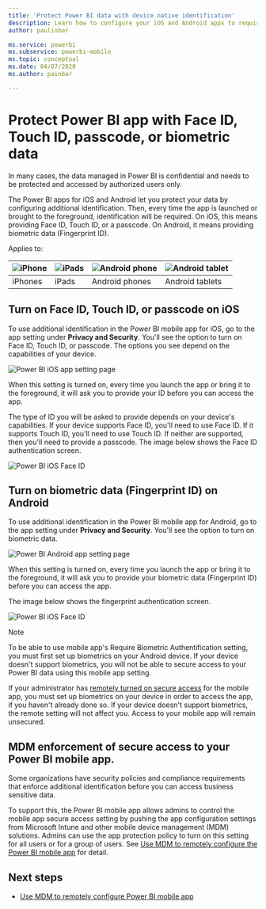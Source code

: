 ```yaml
---
title: 'Protect Power BI data with device native identification'
description: Learn how to configure your iOS and Android apps to require additional identification before you can access your Power BI data
author: paulinbar

ms.service: powerbi
ms.subservice: powerbi-mobile
ms.topic: conceptual
ms.date: 04/07/2020
ms.author: painbar

---
```

# Protect Power BI app with Face ID, Touch ID, passcode, or biometric data 

In many cases, the data managed in Power BI is confidential and needs to be protected and accessed by authorized users only. 

The Power BI apps for iOS and Android let you protect your data by configuring additional identification. Then, every time the app is launched or brought to the foreground, identification will be required. On iOS, this means providing Face ID, Touch ID, or a passcode. On Android, it means providing biometric data (Fingerprint ID).

Applies to:

| ![iPhone](./media/mobile-native-secure-access/ios-logo-40-px.png) | ![iPads](./media/mobile-native-secure-access/ios-logo-40-px.png) | ![Android phone](././media/mobile-native-secure-access/android-logo-40-px.png) | ![Android tablet](././media/mobile-native-secure-access/android-logo-40-px.png) |
|:--- |:--- |:--- |:--- |
|iPhones |iPads |Android phones |Android tablets |

## Turn on Face ID, Touch ID, or passcode on iOS

To use additional identification in the Power BI mobile app for iOS, go to the app setting under **Privacy and Security**. You'll see the option to turn on Face ID, Touch ID, or passcode. The options you see depend on the capabilities of your device.

![Power BI iOS app setting page](./media/mobile-native-secure-access/mobile-ios-native-secured-setting.png)

When this setting is turned on, every time you launch the app or bring it to the foreground, it will ask you to provide your ID before you can access the app.

The type of ID you will be asked to provide depends on your device's capabilities. If your device supports Face ID, you'll need to use Face ID. If it supports Touch ID, you'll need to use Touch ID. If neither are supported, then you'll need to provide a passcode. The image below shows the Face ID authentication screen.

![Power BI iOS Face ID](./media/mobile-native-secure-access/mobile-ios-native-secured-faceid.png)

## Turn on biometric data (Fingerprint ID) on Android

To use additional identification in the Power BI mobile app for Android, go to the app setting under **Privacy and Security**. You'll see the option to turn on biometric data.

![Power BI Android app setting page](./media/mobile-native-secure-access/mobile-android-native-secured-setting.png)

When this setting is turned on, every time you launch the app or bring it to the foreground, it will ask you to provide your biometric data (Fingerprint ID) before you can access the app.

The image below shows the fingerprint authentication screen.

![Power BI iOS Face ID](./media/mobile-native-secure-access/mobile-android-native-secured-fingerprint-id.png)

>[!NOTE]
>To be able to use mobile app's  Require Biometric Authentification setting, you must first set up biometrics on your Android device. If your device doesn't support biometrics, you will not be able to secure access to your Power BI data using this mobile app setting.
>
>If your administrator has [remotely turned on secure access](#mdm-enforcement-of-secure-access-to-your-power-bi-mobile-app) for the mobile app, you must set up biometrics on your device in order to access the app, if you haven't already done so. If your device doesn't support biometrics, the remote setting will not affect you. Access to your mobile app will remain unsecured.

## MDM enforcement of secure access to your Power BI mobile app.

Some organizations have security policies and compliance requirements that enforce additional identification before you can access business sensitive data.

To support this, the Power BI mobile app allows admins to control the mobile app secure access setting by pushing the app configuration settings from Microsoft Intune and other mobile device management (MDM) solutions. Admins can use the app protection policy to turn on this setting for all users or for a group of users. See [Use MDM to remotely configure the Power BI mobile app](mobile-app-configuration.md#data-protection-settings-ios-and-android) for detail.

## Next steps
* [Use MDM to remotely configure Power BI mobile app](mobile-app-configuration.md)
